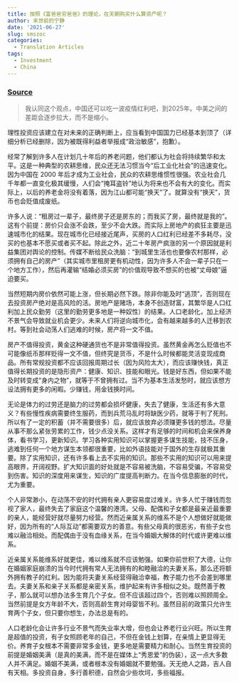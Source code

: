 ```yaml
---
title: 按照《富爸爸穷爸爸》的理论，在天朝购买什么算资产呢？
author: 末世前的宁静
date: '2021-06-27'
slug: smszoc
categories:
  - Translation Articles
tags:
  - Investment
  - China
---
```



### [Source](https://www.zhihu.com/signin?next=http%3A%2F%2Fwww.zhihu.com%2Fquestion%2F56307963%2Fanswer%2F201732790)

> 我认同这个观点，中国还可以吃一波疫情红利吧，到2025年。中美之间的差距会逐步拉大，而不是缩小。

理性投资应该建立在对未来的正确判断上，应当看到中国国力已经基本到顶了（详细分析已经删除，因为被既得利益者举报成“政治敏感”，抱歉）。


经常了解到许多人在计划几十年后的养老问题，他们都认为社会将持续繁华和太平。这是一种典型的农耕思维，民众还无法习惯当今“后工业化社会”的迅速变化。因为中国在 2000 年后才成为工业社会，民众的农耕思维惯性很强。农业社会几千年都一直变化极其缓慢，人们会“掩耳盗铃”地认为将来也不会有大的变化。而实际上，以后的养老金将没有着落，因为江山都可能“换天”了。就算没有“换天”，货币也会贬值成废纸。

许多人说：“租房过一辈子，最终房子还是房东的；而我买了房，最终就是我的”。这有个前提：房价只会涨不会跌，至少不会大跌。而实际上房地产的疯狂主要是迅速城市化的结果。现在城市化已经接近尾声，买房的人口红利已经差不多耗尽，没买的也基本不愿买或者买不起。除此之外，近二十年房产疯涨的另一个原因就是利益集团对舆论的控制。传媒不断给民众洗脑：“到城里生活也也要像农村那样，必须拥有自己的房产”（其实城市里租房更有机动性，因为许多人不会一辈子只在一个地方工作），然后再灌输“结婚必须买房”的价值观导致不想买的也被“丈母娘”逼迫要买。

当然短期内房价依然可能上涨，但长期必然下跌。除非你能及时“逃顶”，否则现在去投资房产绝对是高风险的活。房地产是赌场，本身不创造财富，其繁华是人口红利加上民众勤劳（这里的勤劳更多地是一种奴性）的结果。人口老龄化，加上经济不景气会导致就业机会更少。未来人们将逆向城市化，会有越来越多的人迁移到农村。等到社会动荡人们逃难的时候，房产将一文不值。

房产不值得投资，黄金这种硬通货也不是非常值得投资。虽然黄金再怎么贬值也不可能像纸币那样贬得一文不值，但终究是货币，不是什么时候都能灵活变现成商品。所有常规投资都不应该回报周期过长（因为风险太大），而应该赚快钱，真正值得长期投资的是隐形资产：健康、知识、技能和眼光。钱是好东西，但如果不能及时转变成“身内之物”，就等于不曾拥有过。当不为基本生活发愁时，就应该想方设法拥有更多的闲暇。少赚钱，用金钱换时间。

无论是体力的过劳还是脑力的过劳都会损坏健康，失去了健康，生活还有多大意义？有些慢性疾病需要终生服药，而到兵荒马乱时将缺医少药，就等于判了死刑。所以有了一定的积蓄（并不需要很多）后，就应该放弃必须赚更多钱的想法。尽量从事不那么紧张劳累的工作，钱少点没关系。这样才有足够的时间和机会来保养身体，看书学习，更新知识。学习各种实用知识可以掌握更多谋生技能，技不压身，逃难到任何一个地方谋生本领都很重要，比如外语技能对于国外的生存就极其重要。除了实用知识，还有许多看上去不实用的知识。那些不实用的知识可以用来提高眼界，开阔视野。扩大知识面的好处就是不容易被洗脑，不容易受骗，不容易受到伤害。知识的深度用来谋生，知识的广度提高判断力。在当今信息膨胀的时代，尤为重要。

个人非常渺小，在动荡不安的时代拥有亲人更容易度过难关。许多人忙于赚钱而忽视了家人，最终失去了家庭这个温馨的港湾。父母、配偶和子女都是最亲近最重要的亲人，能经营好就尽量努力经营。然而近亲属关系的维系不是个人想做好就能做好，因为所有的“人际互动”都需要双方的善意。有些父母真的很恶劣，有些子女也难以融洽相处。而配偶由于没有血缘关系，在当今婚姻大解体的时代或许更难以维系。

近亲属关系能维系好就更佳，难以维系就不应该勉强。如果你前世积了大德，让你在婚姻家庭崩溃的当今时代拥有常人无法拥有的和睦融洽的夫妻关系，那么还将额外拥有教子的红利。因为能将夫妻关系经营得融洽幸福，教子能力也不会差到哪里去。夫妻关系和亲子关系都是亲密关系，维护起来有许多相似之处。既然善于教子，那么就可以想办法多生育几个子女。但不应该超过四个，否则难以照顾周全。当然前提是女方年龄不大，否则高龄生育对母婴皆不利。虽然目前的政策只允许生育两个子女，但只要你想生，办法总是有的。

人口老龄化会让许多行业不景气而失业率大增，但也会让养老行业兴旺。所以生育是超值的投资，有子女照顾老年的自己，不但在金钱上划算，在亲情上更显得无价。养育子女根本不需要非常多金钱，更多地是需要精力和耐心。当然生育投资的前提是婚姻美满（是真的美满，而不是在媒体上“秀恩爱”的伪装），这一点大多数人并不满足。婚姻不美满，或者根本没有婚姻就不要勉强。天无绝人之路，吉人自有天相。多投资自身，多行善积德，自然会少些坎坷，多些福报。
